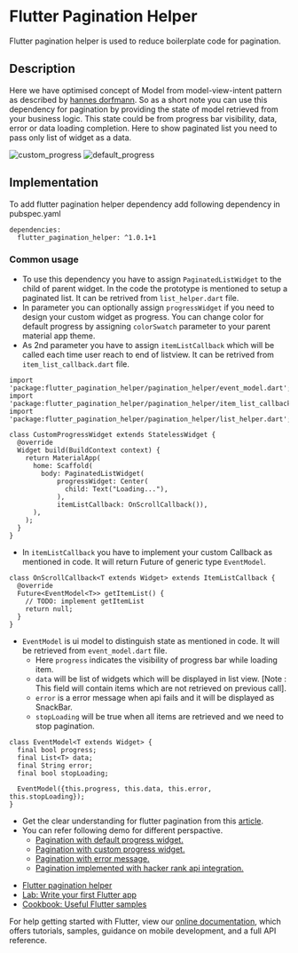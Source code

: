# Flutter Pagination Helper

Flutter pagination helper is used to reduce boilerplate code for pagination.

## Description

Here we have optimised concept of Model from model-view-intent pattern as described by [hannes dorfmann](http://hannesdorfmann.com/android/mosby3-mvi-1). So as a short note you can use this dependency for pagination by providing the state of model retrieved from your business logic. This state could be from progress bar visibility, data, error or data loading completion. Here to show paginated list you need to pass only list of widget as a data.

![custom_progress](https://cdn-images-1.medium.com/max/873/1*gd08OhXynqAR6TSeQY--2g.gif) ![default_progress](https://cdn-images-1.medium.com/max/873/1*2yJapvIy7fs7mJPpBv6zIw.gif)

## Implementation

To add flutter pagination helper dependency add following dependency in pubspec.yaml
```
dependencies:
  flutter_pagination_helper: ^1.0.1+1
```

### Common usage

* To use this dependency you have to assign `PaginatedListWidget` to the child of parent widget. In the code the prototype is mentioned to setup a paginated list. It can be retrived from `list_helper.dart` file.
* In parameter you can optionally assign `progressWidget` if you need to design your custom widget as progress. You can change color for default progress by assigning `colorSwatch` parameter to your parent material app theme.
* As 2nd parameter you have to assign `itemListCallback` which will be called each time user reach to end of listview. It can be retrived from `item_list_callback.dart` file.
```
import 'package:flutter_pagination_helper/pagination_helper/event_model.dart';
import 'package:flutter_pagination_helper/pagination_helper/item_list_callback.dart';
import 'package:flutter_pagination_helper/pagination_helper/list_helper.dart';

class CustomProgressWidget extends StatelessWidget {
  @override
  Widget build(BuildContext context) {
    return MaterialApp(
      home: Scaffold(
        body: PaginatedListWidget(
            progressWidget: Center(
              child: Text("Loading..."),
            ),
            itemListCallback: OnScrollCallback()),
      ),
    );
  }
}
```
* In `itemListCallback` you have to implement your custom Callback as mentioned in code. It will return Future of generic type `EventModel`.
```
class OnScrollCallback<T extends Widget> extends ItemListCallback {
  @override
  Future<EventModel<T>> getItemList() {
    // TODO: implement getItemList
    return null;
  }
}
```
* `EventModel` is ui model to distinguish state as mentioned in code. It will be retrieved from `event_model.dart` file.
  - Here `progress` indicates the visibility of progress bar while loading item.
  - `data` will be list of widgets which will be displayed in list view. [Note : This field will contain items which are not retrieved on previous call].
  - `error` is a error message when api fails and it will be displayed as SnackBar.
  - `stopLoading` will be true when all items are retrieved and we need to stop pagination.
```
class EventModel<T extends Widget> {
  final bool progress;
  final List<T> data;
  final String error;
  final bool stopLoading;

  EventModel({this.progress, this.data, this.error, this.stopLoading});
}

```
* Get the clear understanding for flutter pagination from this [article](https://medium.com/@AakashDMehta/paginate-your-data-in-flutter-7744995febd1).
* You can refer following demo for different perspactive.
  * [Pagination with default progress widget.](https://github.com/akashMehta-STL/FlutterPaginationHelper/blob/master/lib/demo/default_progress_pagination.dart)
  * [Pagination with custom progress widget.](https://github.com/akashMehta-STL/FlutterPaginationHelper/blob/master/lib/demo/custom_progress_pagination.dart)
  * [Pagination with error message.](https://github.com/akashMehta-STL/FlutterPaginationHelper/blob/master/lib/demo/pagination_error.dart)
  * [Pagination implemented with hacker rank api integration.](https://github.com/akashMehta-STL/FlutterPaginationHelper/tree/master/lib/demo/hackerNewsIntegration)
- [Flutter pagination helper](https://pub.dartlang.org/packages/flutter_pagination_helper#-installing-tab-)
- [Lab: Write your first Flutter app](https://flutter.io/docs/get-started/codelab)
- [Cookbook: Useful Flutter samples](https://flutter.io/docs/cookbook)

For help getting started with Flutter, view our 
[online documentation](https://flutter.io/docs), which offers tutorials, 
samples, guidance on mobile development, and a full API reference.
